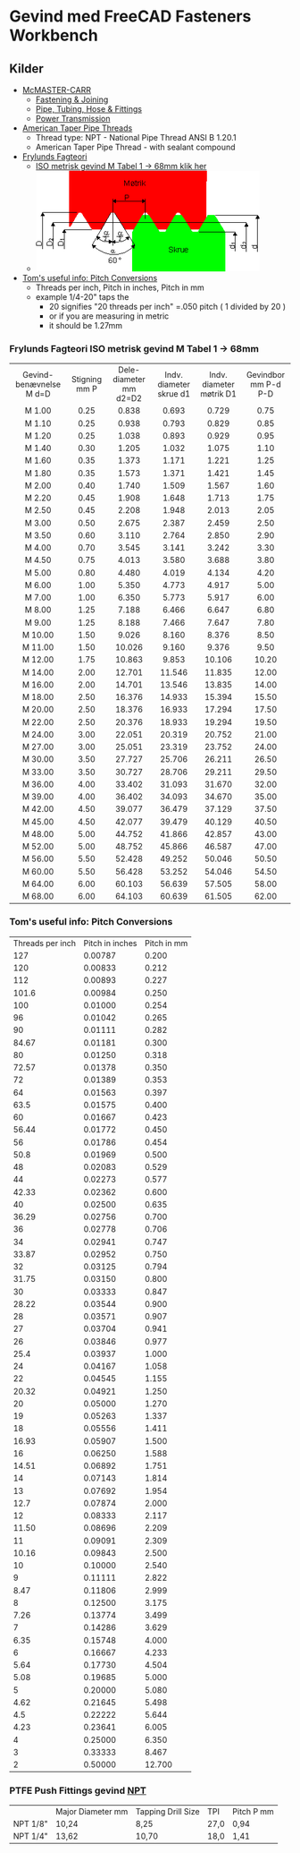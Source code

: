 # Gevind med FreeCAD Fasteners Workbench

## Kilder


* [McMASTER-CARR](https://www.mcmaster.com/)
  * [Fastening & Joining](https://www.mcmaster.com/products/fastening-joining/)
  * [Pipe, Tubing, Hose & Fittings](https://www.mcmaster.com/products/pipe-tubing-hose-fittings/)
  * [Power Transmission](https://www.mcmaster.com/products/power-transmission/)
* [American Taper Pipe Threads](https://www.gewindebohrer.de/en/service/technische-daten/thread-type-npt)
  * Thread type: NPT - National Pipe Thread ANSI B 1.20.1
  * American Taper Pipe Thread - with sealant compound
* [Frylunds Fagteori](https://www.fagteori.dk/)
  * [ISO metrisk gevind M Tabel 1 -> 68mm klik her](https://www.fagteori.dk/maaling2/gevind-tabel-iso-metrisk.html)
  * ![gevind-profil2.png](./Images/gevind-profil2.png)
* [Tom's useful info: Pitch Conversions](https://www.newmantools.com/tech/pitchconversions.htm)
  * Threads per inch, Pitch in inches, Pitch in mm
  * example 1/4-20" taps the 
    * 20 signifies "20 threads per inch" =.050 pitch ( 1 divided by 20 )
    * or if you are measuring in metric
    * it should be 1.27mm

### Frylunds Fagteori ISO metrisk gevind M Tabel 1 -> 68mm

|||||||
|:---:|:---:|:---:|:---:|:---:|:---:|
|Gevind-benævnelse M d=D|Stigning mm P|Dele-diameter mm d2=D2|Indv. diameter skrue d1|Indv. diameter møtrik D1|Gevindbor mm P-d P-D|
|M 1.00|0.25|0.838|0.693|0.729|0.75|
|M 1.10|0.25|0.938|0.793|0.829|0.85|
|M 1.20|0.25|1.038|0.893|0.929|0.95|
|M 1.40|0.30|1.205|1.032|1.075|1.10|
|M 1.60|0.35|1.373|1.171|1.221|1.25|
|M 1.80|0.35|1.573|1.371|1.421|1.45|
|M 2.00|0.40|1.740|1.509|1.567|1.60|
|M 2.20|0.45|1.908|1.648|1.713|1.75|
|M 2.50|0.45|2.208|1.948|2.013|2.05|
|M 3.00|0.50|2.675|2.387|2.459|2.50|
|M 3.50|0.60|3.110|2.764|2.850|2.90|
|M 4.00|0.70|3.545|3.141|3.242|3.30|
|M 4.50|0.75|4.013|3.580|3.688|3.80|
|M 5.00|0.80|4.480|4.019|4.134|4.20|
|M 6.00|1.00|5.350|4.773|4.917|5.00|
|M 7.00|1.00|6.350|5.773|5.917|6.00|
|M 8.00|1.25|7.188|6.466|6.647|6.80|
|M 9.00|1.25|8.188|7.466|7.647|7.80|
|M 10.00|1.50|9.026|8.160|8.376|8.50|
|M 11.00|1.50|10.026|9.160|9.376|9.50|
|M 12.00|1.75|10.863|9.853|10.106|10.20|
|M 14.00|2.00|12.701|11.546|11.835|12.00|
|M 16.00|2.00|14.701|13.546|13.835|14.00|
|M 18.00|2.50|16.376|14.933|15.394|15.50|
|M 20.00|2.50|18.376|16.933|17.294|17.50|
|M 22.00|2.50|20.376|18.933|19.294|19.50|
|M 24.00|3.00|22.051|20.319|20.752|21.00|
|M 27.00|3.00|25.051|23.319|23.752|24.00|
|M 30.00|3.50|27.727|25.706|26.211|26.50|
|M 33.00|3.50|30.727|28.706|29.211|29.50|
|M 36.00|4.00|33.402|31.093|31.670|32.00|
|M 39.00|4.00|36.402|34.093|34.670|35.00|
|M 42.00|4.50|39.077|36.479|37.129|37.50|
|M 45.00|4.50|42.077|39.479|40.129|40.50|
|M 48.00|5.00|44.752|41.866|42.857|43.00|
|M 52.00|5.00|48.752|45.866|46.587|47.00|
|M 56.00|5.50|52.428|49.252|50.046|50.50|
|M 60.00|5.50|56.428|53.252|54.046|54.50|
|M 64.00|6.00|60.103|56.639|57.505|58.00|
|M 68.00|6.00|64.103|60.639|61.505|62.00|

### Tom's useful info: Pitch Conversions

||||
|:---|:---|:---|
|Threads per inch|Pitch in inches|Pitch in mm|
|127|0.00787|0.200|
|120|0.00833|0.212|
|112|0.00893|0.227|
|101.6|0.00984|0.250|
|100|0.01000|0.254|
|96|0.01042|0.265|
|90|0.01111|0.282|
|84.67|0.01181|0.300|
|80|0.01250|0.318|
|72.57|0.01378|0.350|
|72|0.01389|0.353|
|64|0.01563|0.397|
|63.5|0.01575|0.400|
|60|0.01667|0.423|
|56.44|0.01772|0.450|
|56|0.01786|0.454|
|50.8|0.01969|0.500|
|48|0.02083|0.529|
|44|0.02273|0.577|
|42.33|0.02362|0.600|
|40|0.02500|0.635|
|36.29|0.02756|0.700|
|36|0.02778|0.706|
|34|0.02941|0.747|
|33.87|0.02952|0.750|
|32|0.03125|0.794|
|31.75|0.03150|0.800|
|30|0.03333|0.847|
|28.22|0.03544|0.900|
|28|0.03571|0.907|
|27|0.03704|0.941|
|26|0.03846|0.977|
|25.4|0.03937|1.000|
|24|0.04167|1.058|
|22|0.04545|1.155|
|20.32|0.04921|1.250|
|20|0.05000|1.270|
|19|0.05263|1.337|
|18|0.05556|1.411|
|16.93|0.05907|1.500|
|16|0.06250|1.588|
|14.51|0.06892|1.751|
|14|0.07143|1.814|
|13|0.07692|1.954|
|12.7|0.07874|2.000|
|12|0.08333|2.117|
|11.50|0.08696|2.209|
|11|0.09091|2.309|
|10.16|0.09843|2.500|
|10|0.10000|2.540|
|9|0.11111|2.822|
|8.47|0.11806|2.999|
|8|0.12500|3.175|
|7.26|0.13774|3.499|
|7|0.14286|3.629|
|6.35|0.15748|4.000|
|6|0.16667|4.233|
|5.64|0.17730|4.504|
|5.08|0.19685|5.000|
|5|0.20000|5.080|
|4.62|0.21645|5.498|
|4.5|0.22222|5.644|
|4.23|0.23641|6.005|
|4|0.25000|6.350|
|3|0.33333|8.467|
|2|0.50000|12.700|

### PTFE Push Fittings gevind [NPT](https://www.gewindebohrer.de/en/service/technische-daten/thread-type-npt)

||||||
|:---|:---|:---|:---|:---|
|| Major Diameter mm|Tapping Drill Size|TPI|Pitch P mm|
|NPT 1/8"|10,24|8,25|27,0|0,94|
|NPT 1/4"|13,62|10,70|18,0|1,41|